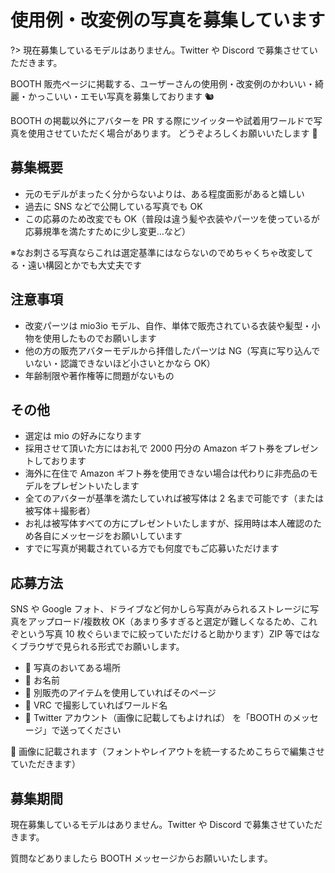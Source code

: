 # 使用例・改変例の写真を募集しています <!-- {docsify-ignore-all} -->

?> 現在募集しているモデルはありません。Twitter や Discord で募集させていただきます。

BOOTH 販売ページに掲載する、ユーザーさんの使用例・改変例のかわいい・綺麗・かっこいい・エモい写真を募集しております 🐿️

BOOTH の掲載以外にアバターを PR する際にツイッターや試着用ワールドで写真を使用させていただく場合があります。
どうぞよろしくお願いいたします 🙏

## 募集概要

- 元のモデルがまったく分からないよりは、ある程度面影があると嬉しい
- 過去に SNS などで公開している写真でも OK
- この応募のため改変でも OK（普段は違う髪や衣装やパーツを使っているが応募規準を満たすために少し変更…など）

※なお刺さる写真ならこれは選定基準にはならないのでめちゃくちゃ改変してる・遠い構図とかでも大丈夫です

## 注意事項

- 改変パーツは mio3io モデル、自作、単体で販売されている衣装や髪型・小物を使用したものでお願いします
- 他の方の販売アバターモデルから拝借したパーツは NG（写真に写り込んでいない・認識できないほど小さいとかなら OK）
- 年齢制限や著作権等に問題がないもの

## その他

- 選定は mio の好みになります
- 採用させて頂いた方にはお礼で 2000 円分の Amazon ギフト券をプレゼントしております
- 海外に在住で Amazon ギフト券を使用できない場合は代わりに非売品のモデルをプレゼントいたします
- 全てのアバターが基準を満たしていれば被写体は 2 名まで可能です（または被写体＋撮影者）
- お礼は被写体すべての方にプレゼントいたしますが、採用時は本人確認のため各自にメッセージをお願いしています
- すでに写真が掲載されている方でも何度でもご応募いただけます

## 応募方法

SNS や Google フォト、ドライブなど何かしら写真がみられるストレージに写真をアップロード/複数枚 OK（あまり多すぎると選定が難しくなるため、これぞという写真 10 枚ぐらいまでに絞っていただけると助かります）ZIP 等ではなくブラウザで見られる形式でお願いします。

- 🍏 写真のおいてある場所
- 🍒 お名前
- 🍒 別販売のアイテムを使用していればそのページ
- 🍒 VRC で撮影していればワールド名
- 🍎 Twitter アカウント（画像に記載してもよければ）
  を「BOOTH のメッセージ」で送ってください

🍒 画像に記載されます（フォントやレイアウトを統一するためこちらで編集させていただきます）

## 募集期間

現在募集しているモデルはありません。Twitter や Discord で募集させていただきます。

質問などありましたら BOOTH メッセージからお願いいたします。
